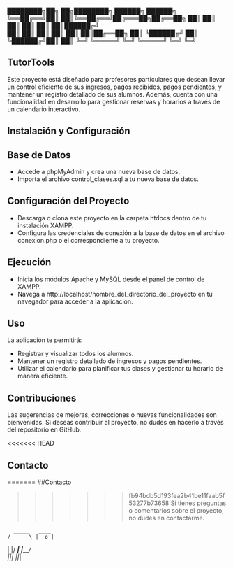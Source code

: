 ████████╗██╗   ██╗████████╗ ██████╗ ██████╗ 
╚══██╔══╝██║   ██║╚══██╔══╝██╔═══██╗██╔══██╗
   ██║   ██║   ██║   ██║   ██║   ██║██████╔╝  
   ██║   ██║   ██║   ██║   ██║   ██║██╔══██╗ 
   ██║   ╚██████╔╝   ██║   ╚██████╔╝██║  ██║ 
   ╚═╝    ╚═════╝    ╚═╝    ╚═════╝ ╚═╝  ╚═╝  

## TutorTools
Este proyecto está diseñado para profesores particulares que desean llevar un control eficiente de sus ingresos, pagos recibidos, pagos pendientes, y mantener un registro detallado de sus alumnos. Además, cuenta con una funcionalidad en desarrollo para gestionar reservas y horarios a través de un calendario interactivo.

## Instalación y Configuración

## Base de Datos
 - Accede a phpMyAdmin y crea una nueva base de datos.
 - Importa el archivo control_clases.sql a tu nueva base de datos.

## Configuración del Proyecto
 - Descarga o clona este proyecto en la carpeta htdocs dentro de tu instalación XAMPP.
 - Configura las credenciales de conexión a la base de datos en el archivo conexion.php o el correspondiente a tu proyecto.

## Ejecución
 - Inicia los módulos Apache y MySQL desde el panel de control de XAMPP.
 - Navega a http://localhost/nombre_del_directorio_del_proyecto en tu navegador para acceder a la aplicación.
## Uso
La aplicación te permitirá:

 - Registrar y visualizar todos los alumnos.
 - Mantener un registro detallado de ingresos y pagos pendientes.
 - Utilizar el calendario para planificar tus clases y gestionar tu horario de manera eficiente.

## Contribuciones
Las sugerencias de mejoras, correcciones o nuevas funcionalidades son bienvenidas. Si deseas contribuir al proyecto, no dudes en hacerlo a través del repositorio en GitHub.

<<<<<<< HEAD
## Contacto
=======
##Contacto

>>>>>>> fb94bdb5d193fea2b41be11faab5f53277b73658
Si tienes preguntas o comentarios sobre el proyecto, no dudes en contactarme.

      _____   ____
    /      \ |  o | 
   |        |/ ___\| 
   |_________/     
   |_|_| |_|_|



<!-- cloudflared tunnel --url http://localhost:4000 -->
